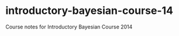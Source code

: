 introductory-bayesian-course-14
===============================

Course notes for Introductory Bayesian Course 2014
